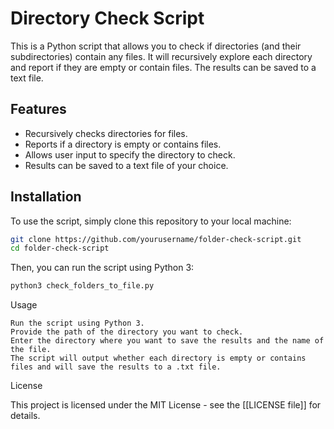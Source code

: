 # Directory Check Script

This is a Python script that allows you to check if directories (and their subdirectories) contain any files. It will recursively explore each directory and report if they are empty or contain files. The results can be saved to a text file.

## Features

- Recursively checks directories for files.
- Reports if a directory is empty or contains files.
- Allows user input to specify the directory to check.
- Results can be saved to a text file of your choice.

## Installation

To use the script, simply clone this repository to your local machine:


```bash
git clone https://github.com/yourusername/folder-check-script.git
cd folder-check-script
```

Then, you can run the script using Python 3:

```bash
python3 check_folders_to_file.py
```

Usage

    Run the script using Python 3.
    Provide the path of the directory you want to check.
    Enter the directory where you want to save the results and the name of the file.
    The script will output whether each directory is empty or contains files and will save the results to a .txt file.

License

This project is licensed under the MIT License - see the [[LICENSE file]] for details.
